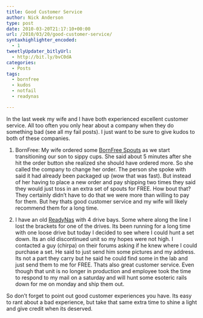 ```yaml
---
title: Good Customer Service
author: Nick Anderson
type: post
date: 2010-03-20T21:17:10+00:00
url: /2010/03/20/good-customer-service/
syntaxhighlighter_encoded:
  - 1
tweetlyUpdater_bitlyUrl:
  - http://bit.ly/bvC0dA
categories:
  - Posts
tags:
  - bornfree
  - kudos
  - notfail
  - readynas

---
```

In the last week my wife and I have both experienced excellent customer service. All too often you only hear about a company when they do something bad (see all my fail posts). I just want to be sure to give kudos to both of these companies.

1) BornFree: My wife ordered some [BornFree Spouts][1] as we start transitioning our son to sippy cups. She said about 5 minutes after she hit the order button she realized she should have ordered more. So she called the company to change her order. The person she spoke with said it had already been packaged up (wow that was fast). But instead of her having to place a new order and pay shipping two times they said they would just toss in an extra set of spouts for FREE. How bout that? They certainly didn&#8217;t have to do that we were more than willing to pay for them. But hey thats good customer service and my wife will likely recommend them for a long time.

2) I have an old [ReadyNas][2] with 4 drive bays. Some where along the line I lost the brackets for one of the drives. Its been running for a long time with one loose drive but today I decided to see where I could hunt a set down. Its an old discontinued unit so my hopes were not high. I contacted a guy (chirpa) on their forums asking if he knew where I could purchase a set. He said to just send him some pictures and my address. Its not a part they carry but he said he could find some in the lab and just send them to me for FREE. Thats also great customer service. Even though that unit is no longer in production and employee took the time to respond to my mail on a saturday and will hunt some esoteric rails down for me on monday and ship them out.

So don&#8217;t forget to point out good customer experiences you have. Its easy to rant about a bad experience, but take that same extra time to shine a light and give credit when its deserved.

 [1]: http://www.newbornfree.com/Spouts/109535/info.aspx
 [2]: http://www.readynas.com/